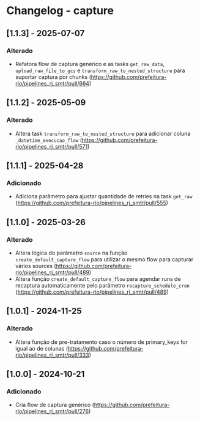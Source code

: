 # Changelog - capture


## [1.1.3] - 2025-07-07

### Alterado

- Refatora flow de captura genérico e as tasks `get_raw_data`, `upload_raw_file_to_gcs` e `transform_raw_to_nested_structure` para suportar captura por chunks (https://github.com/prefeitura-rio/pipelines_rj_smtr/pull/664)

## [1.1.2] - 2025-05-09

### Alterado

- Altera task `transform_raw_to_nested_structure` para adicionar coluna `_datetime_execucao_flow` (https://github.com/prefeitura-rio/pipelines_rj_smtr/pull/571)

## [1.1.1] - 2025-04-28

### Adicionado
- Adiciona parâmetro para ajustar quantidade de retries na task `get_raw` (https://github.com/prefeitura-rio/pipelines_rj_smtr/pull/555)

## [1.1.0] - 2025-03-26

### Alterado

- Altera lógica do parâmetro `source` na função `create_default_capture_flow` para utilizar o mesmo flow para capturar vários sources (https://github.com/prefeitura-rio/pipelines_rj_smtr/pull/489)
- Altera função `create_default_capture_flow` para agendar runs de recaptura automaticamente pelo parâmetro `recapture_schedule_cron` (https://github.com/prefeitura-rio/pipelines_rj_smtr/pull/489)

## [1.0.1] - 2024-11-25

### Alterado

- Altera função de pre-tratamento caso o número de primary_keys for igual ao de colunas (https://github.com/prefeitura-rio/pipelines_rj_smtr/pull/333)

## [1.0.0] - 2024-10-21

### Adicionado

- Cria flow de captura genérico (https://github.com/prefeitura-rio/pipelines_rj_smtr/pull/276)